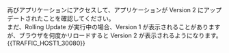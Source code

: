 再びアプリケーションにアクセスして、アプリケーションが Version 2 にアップデートされたことを確認してください。  
まだ、Rolling Update が実行中の場合、Version 1 が表示されることがありますが、ブラウザを何度かリロードすると Version 2 が表示されるようになります。  
{{TRAFFIC_HOST1_30080}}
